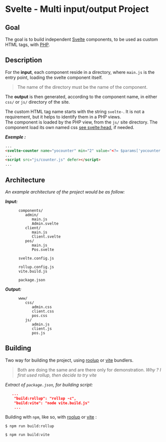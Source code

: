 # Svelte - Multi input/output Project

## Goal

The goal is to build independent [Svelte][svelte-site] components, to be used as custom HTML tags, with [PHP][php-site].

## Description

For the **input**, each component reside in a directory, where `main.js` is the entry point, loading the svelte component itself.
> The name of the directory must be the name of the component.

The **output** is then generated, according to the component name, in either `css/` or `js/` directory of the site.

The custom HTML tag name starts with the string `svelte-`. It is not a requirement, but it helps to identify them in a PHP views. \
The component is loaded by the PHP view, from the `js/` site directory. The component load its own named css [see svelte:head][svelte-head], if needed.

***Exemple :***
```html
...
<svelte-counter name="yocounter" min="2" value="<?= $params['yocounter'] ?? '' ?>"></svelte-counter>
...
<script src="js/counter.js" defer></script>
...
```
## Architecture

_An example architecture of the project would be as follow:_

***Input:***
```text
      components/
         admin/
            main.js
            Admin.svelte
         client/
            main.js
            Client.svelte
         pos/
            main.js
            Pos.svelte

      svelte.config.js

      rollup.config.js
      vite.build.js

      package.json
```

***Output:***
```text
      www/
         css/
            admin.css
            client.css
            pos.css
         js/
            admin.js
            client.js
            pos.js
```

## Building

Two way for building the project, using [roolup][rollup-site] or [vite][vite-site] bundlers.
> Both are doing the same and are there only for demonstration.
> _Why ? I first used rollup, then decide to try vite_

_Extract of `package.json`, for building script:_
```json
   ...
    "build:rollup": "rollup -c",
    "build:vite": "node vite.build.js"
    ...
```

Building with `npm`, like so, with [roolup][rollup-site] or [vite][vite-site] :

```shell
$ npm run build:rollup
```
```shell
$ npm run build:vite
```

[svelte-head]: https://svelte.dev/tutorial/svelte-head
[rollup-site]: https://rollupjs.org/
[vite-site]: https://vitejs.dev/
[svelte-site]: https://svelte.dev/
[php-site]: https://www.php.net/